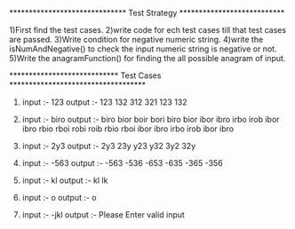******************************    Test  Strategy     ***************************

1)First find the test cases.
2)write code for ech test cases till that test cases are passed.
3)Write condition for negative numeric string.
4)write the isNumAndNegative() to check the input numeric string is negative or not.
5)Write the anagramFunction() for finding the all possible anagram of input.

****************************  Test Cases   ***********************************

1) input :- 123
   output :- 123 132 312 321 123 132

2) input :- biro
   output :- biro bior boir bori biro bior ibor ibro irbo irob ibor ibro rbio rboi robi roib 
			rbio rboi ibor ibro irbo irob ibor ibro

3) input :- 2y3
   output :- 2y3 23y y23 y32 3y2 32y

4) input :- -563
   output :- -563 -536 -653 -635 -365 -356

5) input :- kl
   output :- kl lk

6) input :- o
   output :- o

7) input :- -jkl
   output :- Please Enter valid input